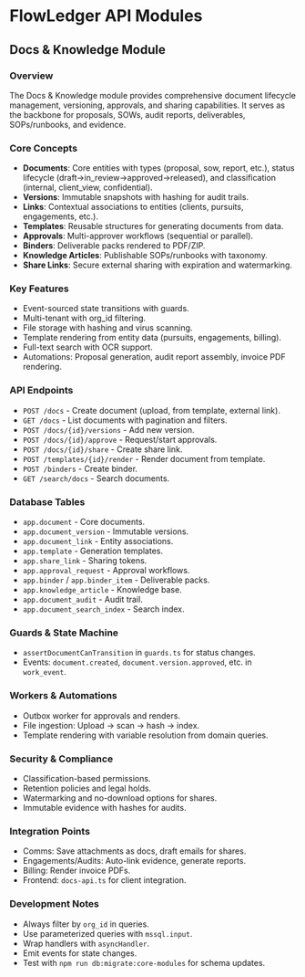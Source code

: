 # FlowLedger API Modules

## Docs & Knowledge Module

### Overview
The Docs & Knowledge module provides comprehensive document lifecycle management, versioning, approvals, and sharing capabilities. It serves as the backbone for proposals, SOWs, audit reports, deliverables, SOPs/runbooks, and evidence.

### Core Concepts
- **Documents**: Core entities with types (proposal, sow, report, etc.), status lifecycle (draft→in_review→approved→released), and classification (internal, client_view, confidential).
- **Versions**: Immutable snapshots with hashing for audit trails.
- **Links**: Contextual associations to entities (clients, pursuits, engagements, etc.).
- **Templates**: Reusable structures for generating documents from data.
- **Approvals**: Multi-approver workflows (sequential or parallel).
- **Binders**: Deliverable packs rendered to PDF/ZIP.
- **Knowledge Articles**: Publishable SOPs/runbooks with taxonomy.
- **Share Links**: Secure external sharing with expiration and watermarking.

### Key Features
- Event-sourced state transitions with guards.
- Multi-tenant with org_id filtering.
- File storage with hashing and virus scanning.
- Template rendering from entity data (pursuits, engagements, billing).
- Full-text search with OCR support.
- Automations: Proposal generation, audit report assembly, invoice PDF rendering.

### API Endpoints
- `POST /docs` - Create document (upload, from template, external link).
- `GET /docs` - List documents with pagination and filters.
- `POST /docs/{id}/versions` - Add new version.
- `POST /docs/{id}/approve` - Request/start approvals.
- `POST /docs/{id}/share` - Create share link.
- `POST /templates/{id}/render` - Render document from template.
- `POST /binders` - Create binder.
- `GET /search/docs` - Search documents.

### Database Tables
- `app.document` - Core documents.
- `app.document_version` - Immutable versions.
- `app.document_link` - Entity associations.
- `app.template` - Generation templates.
- `app.share_link` - Sharing tokens.
- `app.approval_request` - Approval workflows.
- `app.binder` / `app.binder_item` - Deliverable packs.
- `app.knowledge_article` - Knowledge base.
- `app.document_audit` - Audit trail.
- `app.document_search_index` - Search index.

### Guards & State Machine
- `assertDocumentCanTransition` in `guards.ts` for status changes.
- Events: `document.created`, `document.version.approved`, etc. in `work_event`.

### Workers & Automations
- Outbox worker for approvals and renders.
- File ingestion: Upload → scan → hash → index.
- Template rendering with variable resolution from domain queries.

### Security & Compliance
- Classification-based permissions.
- Retention policies and legal holds.
- Watermarking and no-download options for shares.
- Immutable evidence with hashes for audits.

### Integration Points
- Comms: Save attachments as docs, draft emails for shares.
- Engagements/Audits: Auto-link evidence, generate reports.
- Billing: Render invoice PDFs.
- Frontend: `docs-api.ts` for client integration.

### Development Notes
- Always filter by `org_id` in queries.
- Use parameterized queries with `mssql.input`.
- Wrap handlers with `asyncHandler`.
- Emit events for state changes.
- Test with `npm run db:migrate:core-modules` for schema updates.
